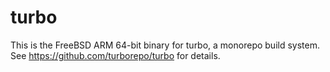 # turbo

This is the FreeBSD ARM 64-bit binary for turbo, a monorepo build system. See https://github.com/turborepo/turbo for details.
